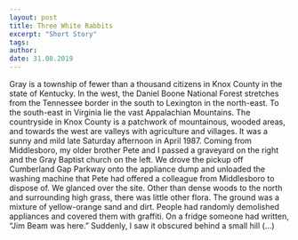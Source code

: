 ```yaml
---
layout: post
title: Three White Rabbits
excerpt: "Short Story"
tags:
author:
date: 31.08.2019
---
```


Gray is a township of fewer than a thousand citizens in Knox County in the state of Kentucky. In the west, the Daniel Boone National Forest stretches from the Tennessee border in the south to Lexington in the north-east. To the south-east in Virginia lie the vast Appalachian Mountains. The countryside in Knox County is a patchwork of mountainous, wooded areas, and towards the west are valleys with agriculture and villages. It was a sunny and mild late Saturday afternoon in April 1987. Coming from Middlesboro, my older brother Pete and I passed a graveyard on the right and the Gray Baptist church on the left. We drove the pickup off Cumberland Gap Parkway onto the appliance dump and unloaded the washing machine that Pete had offered a colleague from Middlesboro to dispose of. We glanced over the site. Other than dense woods to the north and surrounding high grass, there was little other flora. The ground was a mixture of yellow-orange sand and dirt. People had randomly demolished appliances and covered them with graffiti. On a fridge someone had written, “Jim Beam was here.” Suddenly, I saw it obscured behind a small hill (...)